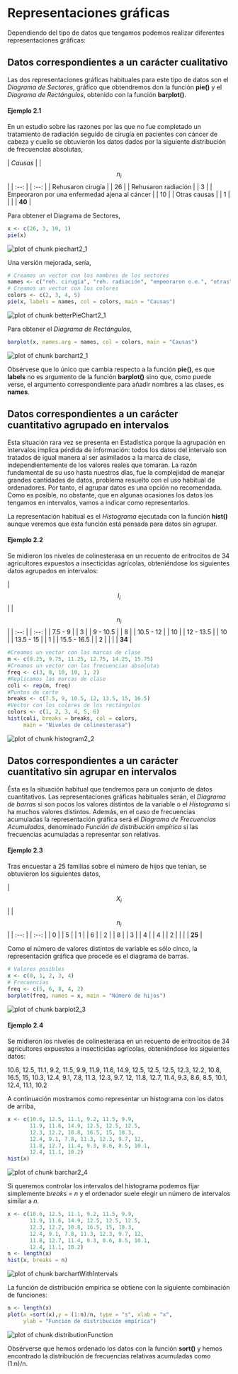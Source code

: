
# Representaciones gráficas

Dependiendo del tipo de datos que tengamos podemos realizar diferentes representaciones gráficas:

## Datos correspondientes a un carácter cualitativo

Las dos representaciones gráficas habituales para este tipo de datos son el _Diagrama de Sectores_, gráfico que obtendremos don la función __pie()__ y el _Diagrama de Rectángulos_, obtenido con la función __barplot()__.


<!--sec data-title="Ejemplo 2.1" data-id="ej2_1" data-show=false ces-->
#### Ejemplo 2.1

En un estudio sobre las razones por las que no fue completado un tratamiento de radiación seguido de cirugía en pacientes con cáncer de cabeza y cuello se obtuvieron los datos dados por la siguiente distribución de frecuencias absolutas,

| _Causas_ | | $$n_{i}$$ |
| :--: | | :--: |
| Rehusaron cirugía | | 26 |
| Rehusaron radiación | | 3 |
| Empeoraron por una enfermedad ajena al cáncer | | 10 |
| Otras causas | | 1 |
|  | | __40__ |

Para obtener el Diagrama de Sectores,


```r
x <- c(26, 3, 10, 1)
pie(x)
```

![plot of chunk piechart2_1](figure/piechart2_1-1.png)

Una versión mejorada, sería,

 

```r
# Creamos un vector con los nombres de los sectores
names <- c("reh. cirugía", "reh. radiación", "empeoraron o.e.", "otras")
# Creamos un vector con los colores
colors <- c(2, 3, 4, 5)
pie(x, labels = names, col = colors, main = "Causas")
```

![plot of chunk betterPieChart2_1](figure/betterPieChart2_1-1.png)

Para obtener el _Diagrama de Rectángulos_,

```r
barplot(x, names.arg = names, col = colors, main = "Causas")
```

![plot of chunk barchart2_1](figure/barchart2_1-1.png)

Obsérvese que lo único que cambia respecto a la función __pie()__, es que __labels__ no es argumento de la función __barplot()__ sino que, como puede verse, el argumento correspondiente para añadir nombres a las clases, es __names__.
<!--endsec-->


## Datos correspondientes a un carácter cuantitativo agrupado en intervalos

Esta situación rara vez se presenta en Estadística porque la agrupación en intervalos implica pérdida de información: todos los datos del intervalo son tratados de igual manera al ser asimilados a la marca de clase, independientemente de los valores reales que tomaran. La razón fundamental de su uso hasta nuestros días, fue la complejidad de manejar grandes cantidades de datos, problema resuelto con el uso habitual de ordenadores. Por tanto, el agrupar datos es una opción no recomendada. Como es posible, no obstante, que en algunas ocasiones los datos los tengamos en intervalos, vamos a indicar como representarlos.

La representación habitual es el _Histograma_ ejecutada con la función __hist()__ aunque veremos que esta función está pensada para datos sin agrupar.



<!--sec data-title="Ejemplo 2.2" data-id="ej2_2" data-show=false ces-->
#### Ejemplo 2.2

Se midieron los niveles de colinesterasa en un recuento de eritrocitos de 34 agricultores expuestos a insecticidas agrícolas, obteniéndose los siguientes datos agrupados en intervalos:


| $$I_{i}$$ | | $$n_{i}$$ |
| :--: | | :--: |
| 7.5 - 9 | | 3 |
| 9 - 10.5 | | 8 |
| 10.5 - 12 | | 10 |
| 12 - 13.5 | | 10 |
| 13.5 - 15 | | 1 |
| 15.5 - 16.5 | | 2 |
|    | | __34__ |


```r
#Creamos un vector con las marcas de clase
m <- c(8.25, 9.75, 11.25, 12.75, 14.25, 15.75)
#Creamos un vector con las frecuencias absolutas
freq <- c(3, 8, 10, 10, 1, 2)
#Replicamos las marcas de clase
coli <- rep(m, freq)
#Puntos de corte
breaks <- c(7.5, 9, 10.5, 12, 13.5, 15, 16.5)
#Vector con los colores de los rectángulos
colors <- c(1, 2, 3, 4, 5, 6)
hist(coli, breaks = breaks, col = colors,
     main = "Niveles de colinesterasa")
```

![plot of chunk histogram2_2](figure/histogram2_2-1.png)

<!--endsec-->



## Datos correspondientes a un carácter cuantitativo sin agrupar en intervalos

Ésta es la situación habitual que tendremos para un conjunto de datos cuantitativos. Las representaciones gráficas habituales serán, el _Diagrama de barras_ si son pocos los valores distintos de la variable o el _Histograma_ si ha muchos valores distintos. Además, en el caso de frecuencias acumuladas la representación gráfica será el _Diagrama de Frecuencias Acumuladas_, denominado _Función de distribución empírica_ si las frecuencias acumuladas a representar son relativas.

<!--sec data-title="Ejemplo 2.3" data-id="ej2_3" data-show=false ces-->
#### Ejemplo 2.3

Tras encuestar a 25 familias sobre el número de hijos que tenían, se obtuvieron los siguientes datos,

| $$X_{i}$$ | | $$n_{i}$$ |
| :--: | | :--: |
| 0 | | 5 |
| 1 | | 6 |
| 2 | | 8 |
| 3 | | 4 |
| 4 | | 2 |
|    | | __25__ |

Como el número de valores distintos de variable es sólo cinco, la representación gráfica que procede es el diagrama de barras.


```r
# Valores posibles
x <- c(0, 1, 2, 3, 4)
# Frecuencias 
freq <- c(5, 6, 8, 4, 2)
barplot(freq, names = x, main = "Número de hijos")
```

![plot of chunk barplot2_3](figure/barplot2_3-1.png)

<!--endsec-->


<!--sec data-title="Ejemplo 2.4" data-id="ej2_4" data-show=false ces-->

#### Ejemplo 2.4

Se midieron los niveles de colinesterasa en un recuento de eritrocitos de 34 agricultores expuestos a insecticidas agrícolas, obteniéndose los siguientes datos:

10.6, 12.5, 11.1, 9.2, 11.5, 9.9, 11.9, 11.6, 14.9, 12.5, 12.5, 12.5, 12.3, 12.2, 10.8, 16.5, 15, 10.3, 12.4, 9.1, 7.8, 11.3, 12.3, 9.7, 12, 11.8, 12.7, 11.4, 9.3, 8.6, 8.5, 10.1, 12.4, 11.1, 10.2

A continuación mostramos como representar un histograma con los datos de arriba,


```r
x <- c(10.6, 12.5, 11.1, 9.2, 11.5, 9.9, 
       11.9, 11.6, 14.9, 12.5, 12.5, 12.5,
       12.3, 12.2, 10.8, 16.5, 15, 10.3, 
       12.4, 9.1, 7.8, 11.3, 12.3, 9.7, 12,
       11.8, 12.7, 11.4, 9.3, 8.6, 8.5, 10.1,
       12.4, 11.1, 10.2)
hist(x)
```

![plot of chunk barchar2_4](figure/barchar2_4-1.png)

Si queremos controlar los intervalos del histograma podemos fijar simplemente _breaks = n_ y el ordenador suele elegir un número de intervalos similar a _n_.


```r
x <- c(10.6, 12.5, 11.1, 9.2, 11.5, 9.9, 
       11.9, 11.6, 14.9, 12.5, 12.5, 12.5,
       12.3, 12.2, 10.8, 16.5, 15, 10.3, 
       12.4, 9.1, 7.8, 11.3, 12.3, 9.7, 12,
       11.8, 12.7, 11.4, 9.3, 8.6, 8.5, 10.1,
       12.4, 11.1, 10.2)
n <- length(x)
hist(x, breaks = n)
```

![plot of chunk barchartWithIntervals](figure/barchartWithIntervals-1.png)

La función de distribución empírica se obtiene con la siguiente combinación de funciones:


```r
n <- length(x)
plot(x =sort(x),y = (1:n)/n, type = "s", xlab = "x",
     ylab = "Función de distribución empírica")
```

![plot of chunk distributionFunction](figure/distributionFunction-1.png)

Obsérverse que hemos ordenado los datos con la función __sort()__ y hemos encontrado la distribución de frecuencias relativas acumuladas como (1:n)/n. 

<!--endsec-->

